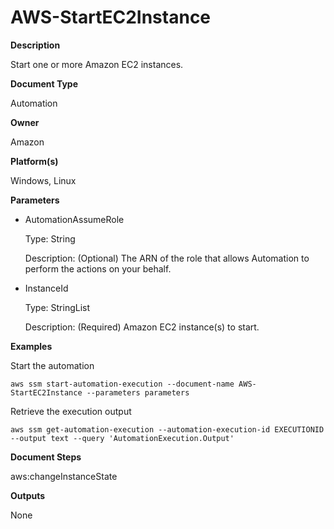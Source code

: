# AWS\-StartEC2Instance<a name="automation-aws-startec2instance"></a>

**Description**

Start one or more Amazon EC2 instances\.

**Document Type**

Automation

**Owner**

Amazon

**Platform\(s\)**

Windows, Linux

**Parameters**
+ AutomationAssumeRole

  Type: String

  Description: \(Optional\) The ARN of the role that allows Automation to perform the actions on your behalf\.
+ InstanceId

  Type: StringList

  Description: \(Required\) Amazon EC2 instance\(s\) to start\.

**Examples**

Start the automation

```
aws ssm start-automation-execution --document-name AWS-StartEC2Instance --parameters parameters
```

Retrieve the execution output

```
aws ssm get-automation-execution --automation-execution-id EXECUTIONID --output text --query 'AutomationExecution.Output'
```

**Document Steps**

aws:changeInstanceState

**Outputs**

None